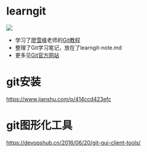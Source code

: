 # learngit
![](https://cdn.liaoxuefeng.com/cdn/files/attachments/0013848605496402772ffdb6ab448deb7eef7baa124171b000/0)
* 学习了[廖雪峰](https://www.liaoxuefeng.com/)老师的[Git教程](https://www.liaoxuefeng.com/wiki/0013739516305929606dd18361248578c67b8067c8c017b000)
* 整理了Git学习笔记，放在了learngit-note.md
* 更多见[Git官方网站](https://git-scm.com/)


# git安装
https://www.jianshu.com/p/414ccd423efc


# git图形化工具
https://devopshub.cn/2016/06/20/git-gui-client-tools/